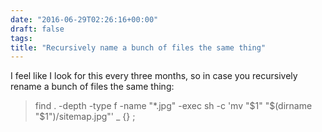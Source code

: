 ```yaml
---
date: "2016-06-29T02:26:16+00:00"
draft: false
tags: 
title: "Recursively name a bunch of files the same thing"
---
```

I feel like I look for this every three months, so in case you recursively rename a bunch of files the same thing:

> find . -depth -type f -name "*.jpg" -exec sh -c 'mv "$1" "$(dirname "$1")/sitemap.jpg"' _ {} \;